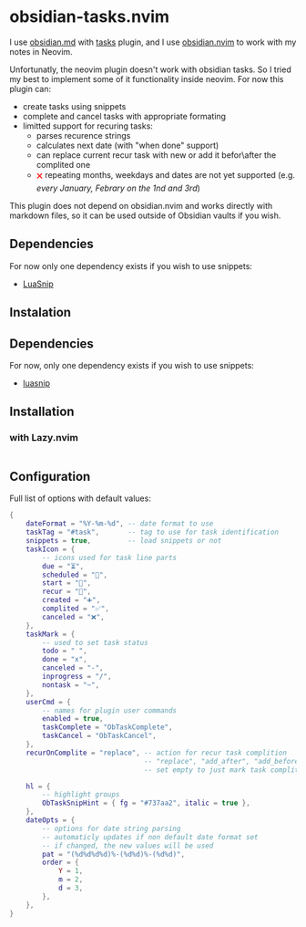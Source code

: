 # obsidian-tasks.nvim

I use [obsidian.md](https://obsidian.md/) with [tasks](https://publish.obsidian.md/tasks/Introduction) plugin,
and I use [obsidian.nvim](https://github.com/obsidian-nvim/obsidian.nvim) to work with my notes in Neovim.

Unfortunatly, the neovim plugin doesn't work with obsidian tasks. So I tried my best to implement some of it
functionality inside neovim. For now this plugin can:
- create tasks using snippets
- complete and cancel tasks with appropriate formating
- limitted support for recuring tasks:
    - parses recurence strings
    - calculates next date (with "when done" support)
    - can replace current recur task with new or add it befor\after the complited one
    - <span style="color:red">🗙</span> repeating months, weekdays and dates are not yet supported (e.g. *every January, Febrary on the 1nd and 3rd*)

This plugin does not depend on obsidian.nvim and works directly with markdown files, so it can be used outside of Obsidian vaults if you wish.

## Dependencies

For now only one dependency exists if you wish to use snippets:
- [LuaSnip](https://github.com/L3MON4D3/LuaSnip)

## Instalation


## Dependencies

For now, only one dependency exists if you wish to use snippets:
- [luasnip](https://github.com/L3MON4D3/LuaSnip)

## Installation

### with Lazy.nvim

```lua

```

## Configuration

Full list of options with default values:

```lua
{
    dateFormat = "%Y-%m-%d", -- date format to use 
	taskTag = "#task",       -- tag to use for task identification 
	snippets = true,         -- load snippets or not
	taskIcon = {             
        -- icons used for task line parts
		due = "⏳",
		scheduled = "📅",
		start = "🛫",
		recur = "🔁",
		created = "➕",
		complited = "✅",
		canceled = "❌",
	},
	taskMark = {             
        -- used to set task status
		todo = " ",
		done = "x",
		canceled = "-",
		inprogress = "/",
		nontask = "~",
	},
	userCmd = {              
        -- names for plugin user commands
		enabled = true,
		taskComplete = "ObTaskComplete",
		taskCancel = "ObTaskCancel",
	},
	recurOnComplite = "replace", -- action for recur task complition
                                 -- "replace", "add_after", "add_before"
                                 -- set empty to just mark task complited

	hl = {                       
        -- highlight groups
		ObTaskSnipHint = { fg = "#737aa2", italic = true },
	},
	dateOpts = {  
        -- options for date string parsing
        -- automaticly updates if non default date format set
        -- if changed, the new values will be used
		pat = "(%d%d%d%d)%-(%d%d)%-(%d%d)",
		order = {
			Y = 1,
			m = 2,
			d = 3,
		},
	},
}

```
